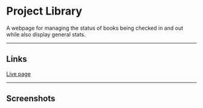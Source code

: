 # Project Library
A webpage for managing the status of books being checked in and out while also display general stats.

---
## Links
[Live page](https://elizabethboterf.github.io/project_library/)

---
## Screenshots
